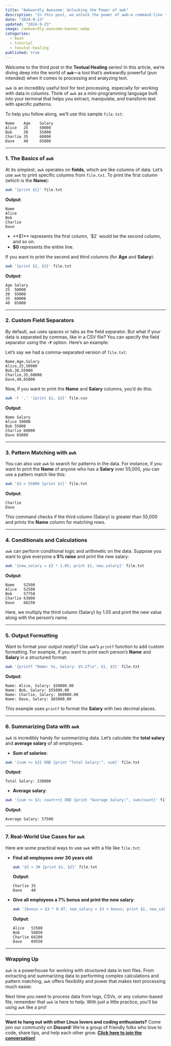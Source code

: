 ```yaml
---
title: "Awkwardly Awesome: Unlocking the Power of awk"
description: "In this post, we unlock the power of awk—a command-line tool that excels at text processing and data manipulation. Using a simple example file, we explore how to extract, transform, and summarize data with ease. Whether you’re calculating totals, printing specific columns, or performing advanced pattern matching, this guide will get you up and running with awk like a pro!"
date: "2024-9-23"
updated: "2024-9-23"
image: /awkwardly-awesome-banner.webp
categories:
  - bash
  - tutorial
  - texutal-healing
published: true
---
```


Welcome to the third post in the **Textual Healing** series! In this article, we’re diving deep into the world of **`awk`**—a tool that’s awkwardly powerful (pun intended) when it comes to processing and analyzing text.

`awk` is an incredibly useful tool for text processing, especially for working with data in columns. Think of `awk` as a mini-programming language built into your terminal that helps you extract, manipulate, and transform text with specific patterns.

To help you follow along, we’ll use this sample `file.txt`:

```
Name    Age    Salary
Alice   25     50000
Bob     30     55000
Charlie 35     60000
Dave    40     65000
```

---

### **1. The Basics of `awk`**

At its simplest, `awk` operates on **fields**, which are like columns of data. Let’s use `awk` to print specific columns from `file.txt`. To print the first column (which is the **Name**):

```bash
awk '{print $1}' file.txt
```

**Output**:

```
Name
Alice
Bob
Charlie
Dave
```

- **$1** represents the first column, `$2` would be the second column, and so on.
- **$0** represents the entire line.

If you want to print the second and third columns (for **Age** and **Salary**):

```bash
awk '{print $2, $3}' file.txt
```

**Output**:

```
Age Salary
25  50000
30  55000
35  60000
40  65000
```

---

### **2. Custom Field Separators**

By default, `awk` uses spaces or tabs as the field separator. But what if your data is separated by commas, like in a CSV file? You can specify the field separator using the **`-F`** option. Here’s an example:

Let’s say we had a comma-separated version of `file.txt`:

```
Name,Age,Salary
Alice,25,50000
Bob,30,55000
Charlie,35,60000
Dave,40,65000
```

Now, if you want to print the **Name** and **Salary** columns, you’d do this:

```bash
awk -F ',' '{print $1, $3}' file.csv
```

**Output**:

```
Name Salary
Alice 50000
Bob 55000
Charlie 60000
Dave 65000
```

---

### **3. Pattern Matching with `awk`**

You can also use `awk` to search for patterns in the data. For instance, if you want to print the **Name** of anyone who has a **Salary** over 55,000, you can use a pattern match like this:

```bash
awk '$3 > 55000 {print $1}' file.txt
```

**Output**:

```
Charlie
Dave
```

This command checks if the third column (Salary) is greater than 55,000 and prints the **Name** column for matching rows.

---

### **4. Conditionals and Calculations**

`awk` can perform conditional logic and arithmetic on the data. Suppose you want to give everyone a **5% raise** and print the new salary:

```bash
awk '{new_salary = $3 * 1.05; print $1, new_salary}' file.txt
```

**Output**:

```
Name    52500
Alice   52500
Bob     57750
Charlie 63000
Dave    68250
```

Here, we multiply the third column (Salary) by 1.05 and print the new value along with the person’s name.

---

### **5. Output Formatting**

Want to format your output neatly? Use `awk`’s `printf` function to add custom formatting. For example, if you want to print each person’s **Name** and **Salary** in a structured format:

```bash
awk '{printf "Name: %s, Salary: $%.2f\n", $1, $3}' file.txt
```

**Output**:

```
Name: Alice, Salary: $50000.00
Name: Bob, Salary: $55000.00
Name: Charlie, Salary: $60000.00
Name: Dave, Salary: $65000.00
```

This example uses `printf` to format the **Salary** with two decimal places.

---

### **6. Summarizing Data with `awk`**

`awk` is incredibly handy for summarizing data. Let’s calculate the **total salary** and **average salary** of all employees.

- **Sum of salaries**:

```bash
awk '{sum += $3} END {print "Total Salary:", sum}' file.txt
```

**Output**:

```
Total Salary: 230000
```

- **Average salary**:

```bash
awk '{sum += $3; count++} END {print "Average Salary:", sum/count}' file.txt
```

**Output**:

```
Average Salary: 57500
```

---

### **7. Real-World Use Cases for `awk`**

Here are some practical ways to use `awk` with a file like `file.txt`:

- **Find all employees over 30 years old**:

  ```bash
  awk '$2 > 30 {print $1, $2}' file.txt
  ```

  **Output**:

  ```
  Charlie 35
  Dave    40
  ```

- **Give all employees a 7% bonus and print the new salary**:

  ```bash
  awk '{bonus = $3 * 0.07; new_salary = $3 + bonus; print $1, new_salary}' file.txt
  ```

  **Output**:

  ```
  Alice   53500
  Bob     58850
  Charlie 64200
  Dave    69550
  ```

---

### **Wrapping Up**

`awk` is a powerhouse for working with structured data in text files. From extracting and summarizing data to performing complex calculations and pattern matching, `awk` offers flexibility and power that makes text processing much easier.

Next time you need to process data from logs, CSVs, or any column-based file, remember that `awk` is here to help. With just a little practice, you’ll be using `awk` like a pro!

---

**Want to hang out with other Linux lovers and coding enthusiasts?** Come join our community on **Discord**! We’re a group of friendly folks who love to code, share tips, and help each other grow. **[Click here to join the conversation!](https://discord.gg/4PCy4Bz)**
